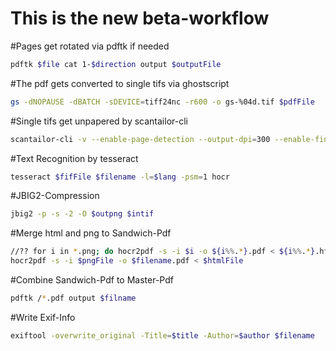 This is the new beta-workflow
===============================
#Pages get rotated via pdftk if needed
```sh
pdftk $file cat 1-$direction output $outputFile
```
#The pdf gets converted to single tifs via ghostscript
```sh
gs -dNOPAUSE -dBATCH -sDEVICE=tiff24nc -r600 -o gs-%04d.tif $pdfFile
```
#Single tifs get unpapered by scantailor-cli
```sh
scantailor-cli -v --enable-page-detection --output-dpi=300 --enable-fine-tuning --margins=5 --default-margins=5 --alignment-vertical=top --alignment-horizontal=center --white-margins=true --normalize-illumination=true --tiff-compression=none --color-mode=$colormode --threshold=1 --layout=$layout --despeckle=normal *.tif scantailor/
```
#Text Recognition by tesseract
```sh
tesseract $fifFile $filename -l=$lang -psm=1 hocr
```
#JBIG2-Compression
```sh
jbig2 -p -s -2 -O $outpng $intif
```
#Merge html and png to Sandwich-Pdf
```sh
//?? for i in *.png; do hocr2pdf -s -i $i -o ${i%%.*}.pdf < ${i%%.*}.html; done
hocr2pdf -s -i $pngFile -o $filename.pdf < $htmlFile
```
#Combine Sandwich-Pdf to Master-Pdf
```sh
pdftk /*.pdf output $filname
```
#Write Exif-Info
```sh
exiftool -overwrite_original -Title=$title -Author=$author $filename
```

